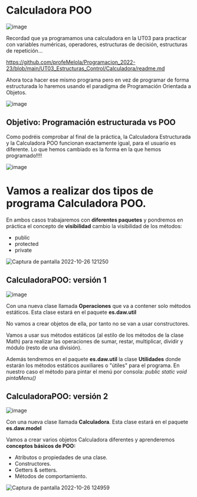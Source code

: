 # Calculadora POO

![image](https://user-images.githubusercontent.com/91023374/194544336-359660e2-45bd-47d8-864c-0af2ae3cb32a.png)

Recordad que ya programamos una calculadora en la UT03 para practicar con variables numéricas, operadores, estructuras de decisión, estructuras de repetición...

https://github.com/profeMelola/Programacion_2022-23/blob/main/UT03_Estructuras_Control/Calculadora/readme.md

Ahora toca hacer ese mismo programa pero en vez de programar de forma estructurada lo haremos usando el paradigma de Programación Orientada a Objetos.


![image](https://user-images.githubusercontent.com/91023374/197996494-e8d162ae-4a23-40e0-86be-07ae5cd0eab1.png)


## Objetivo: Programación estructurada vs POO

Como podréis comprobar al final de la práctica, la Calculadora Estructurada y la Calculadora POO funcionan exactamente igual, para el usuario es diferente. 
Lo que hemos cambiado es la forma en la que hemos programado!!!!

![image](https://user-images.githubusercontent.com/91023374/198002250-f92b174d-5b7d-4fa9-8504-f3d64d5b522d.png)

# Vamos a realizar dos tipos de programa Calculadora POO.

En ambos casos trabajaremos con **diferentes paquetes** y pondremos en práctica el concepto de **visibilidad** cambio la visibilidad de los métodos:
- public
- protected
- private


![Captura de pantalla 2022-10-26 121250](https://user-images.githubusercontent.com/91023374/198000549-855df116-3794-40cb-a976-23860fc44bfa.jpg)


## CalculadoraPOO: versión 1

![image](https://user-images.githubusercontent.com/91023374/197997786-5c5e200a-7bf0-435e-a2a7-c612728ae35b.png)


Con una nueva clase llamada **Operaciones** que va a contener solo métodos estáticos. Esta clase estará en el paquete **es.daw.util**

No vamos a crear objetos de ella, por tanto no se van a usar constructores.

Vamos a usar sus métodos estáticos (al estilo de los métodos de la clase Math) para realizar las operaciones de sumar, restar, multiplicar, dividir y módulo (resto de una división).

Además tendremos en el paquete **es.daw.util** la clase **Utilidades** donde estarán los métodos estáticos auxiliares o "útiles" para el programa. En nuestro caso el método para pintar el menú por consola: *public static void pintaMenu()*

## CalculadoraPOO: versión 2

![image](https://user-images.githubusercontent.com/91023374/197997866-a8feae2c-2313-41a5-8c81-7d2932d5233e.png)

Con una nueva clase llamada **Calculadora**. Esta clase estará en el paquete **es.daw.model**

Vamos a crear varios objetos Calculadora diferentes y aprenderemos **conceptos básicos de POO:**

- Atributos o propiedades de una clase.
- Constructores.
- Getters & setters.
- Métodos de comportamiento.


![Captura de pantalla 2022-10-26 124959](https://user-images.githubusercontent.com/91023374/198008224-f506dfbf-ac88-457b-8dbb-9cc745071e08.jpg)
